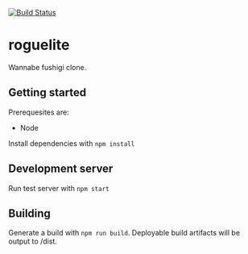 [![Build Status](https://travis-ci.org/jlbeard84/roguelite.svg?branch=master)](https://travis-ci.org/jlbeard84/roguelite)

# roguelite

Wannabe fushigi clone.

## Getting started

Prerequesites are:
- Node

Install dependencies with `npm install`

## Development server

Run test server with `npm start`

## Building

Generate a build with `npm run build`. Deployable build artifacts will be output to /dist.